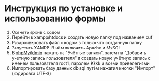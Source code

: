 # Инструкция по установке и использованию формы
1. Скачать архив с кодом
2. Перейти в xampp\htdocs и создать новую папку под названием cuf
3. Разархивировать файл с кодом в только что созданную папку
4. Запустить XAMPP. В нём включить Apache и MySQL
5. В [phpMyAdmin](http://localhost/phpmyadmin/) нажать на "Учётные записи", затем на "Добавить учетную запись пользователя" и создать новую учётную запись с именем пользователя root1, паролем Kkkk и всеми привелегиями
6. Импортировать базу данных db.sql путём нажатия кнопки "Импорт" (кодировка UTF-8)
